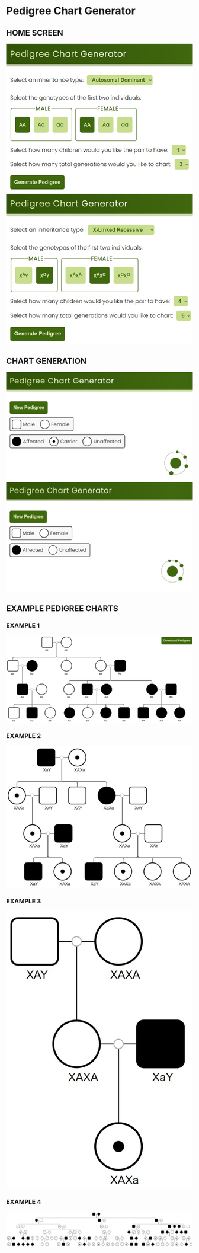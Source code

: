 # Pedigree Chart Generator

## HOME SCREEN
![](/images/main-1.jpg)
![](/images/main-2.jpg)

## CHART GENERATION
![](/images/secondary-1.jpg)
![](/images/secondary-2.jpg)

## EXAMPLE PEDIGREE CHARTS

### EXAMPLE 1
![](/images/example-1.jpg)

### EXAMPLE 2
![](/images/example-2.jpg)

### EXAMPLE 3
![](/images/example-3.jpg)

### EXAMPLE 4
![](/images/example-4.jpg)
